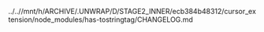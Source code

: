 ../..//mnt/h/ARCHIVE/.UNWRAP/D/STAGE2_INNER/ecb384b48312/cursor_extension/node_modules/has-tostringtag/CHANGELOG.md